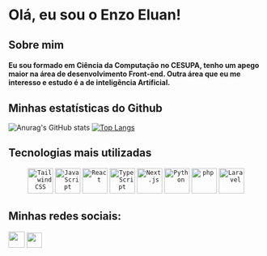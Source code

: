 <h1>Olá, eu sou o Enzo Eluan!</h1> 
 
<h2>Sobre mim</h2>
 
<h4>Eu sou formado em Ciência da Computação no CESUPA, tenho um apego maior na área de desenvolvimento Front-end. Outra área que eu me interesso e estudo é a de inteligência Artificial.</h4>

<h2>Minhas estatísticas do Github</h2>
 
![Anurag's GitHub stats](https://github-readme-stats.vercel.app/api?username=enzoeluan&show_icons=true&theme=radical)
[![Top Langs](https://github-readme-stats.vercel.app/api/top-langs/?username=enzoeluan&theme=radical)](https://github.com/enzoeluan/github-readme-stats)

<h2>Tecnologias mais utilizadas</h2>
<div align="center">
	<code><img width="50" src="https://raw.githubusercontent.com/marwin1991/profile-technology-icons/refs/heads/main/icons/tailwind_css.png" alt="Tailwind CSS" title="Tailwind CSS"/></code>
	<code><img width="50" src="https://raw.githubusercontent.com/marwin1991/profile-technology-icons/refs/heads/main/icons/javascript.png" alt="JavaScript" title="JavaScript"/></code>
	<code><img width="50" src="https://raw.githubusercontent.com/marwin1991/profile-technology-icons/refs/heads/main/icons/react.png" alt="React" title="React"/></code>
	<code><img width="50" src="https://raw.githubusercontent.com/marwin1991/profile-technology-icons/refs/heads/main/icons/typescript.png" alt="TypeScript" title="TypeScript"/></code>
	<code><img width="50" src="https://raw.githubusercontent.com/marwin1991/profile-technology-icons/refs/heads/main/icons/next_js.png" alt="Next.js" title="Next.js"/></code>
	<code><img width="50" src="https://raw.githubusercontent.com/marwin1991/profile-technology-icons/refs/heads/main/icons/python.png" alt="Python" title="Python"/></code>
	<code><img width="50" src="https://raw.githubusercontent.com/marwin1991/profile-technology-icons/refs/heads/main/icons/php.png" alt="php" title="php"/></code>
	<code><img width="50" src="https://raw.githubusercontent.com/marwin1991/profile-technology-icons/refs/heads/main/icons/laravel.png" alt="Laravel" title="Laravel"/></code>
</div>
 
 <div> 
 <h2>Minhas redes sociais:</h2>
  <a href="https://www.instagram.com/enzoeluan/" target="_blank" rel="external"><img src="https://icons.iconarchive.com/icons/designbolts/free-instagram/32/Active-Instagram-4-icon.png" width="32" height="32"></a>
  <a href="https://www.linkedin.com/in/enzo-eluan" target="_blank"><img src="https://icons.iconarchive.com/icons/danleech/simple/128/linkedin-icon.png" width="30" height="30"></a> 


</div>
  
